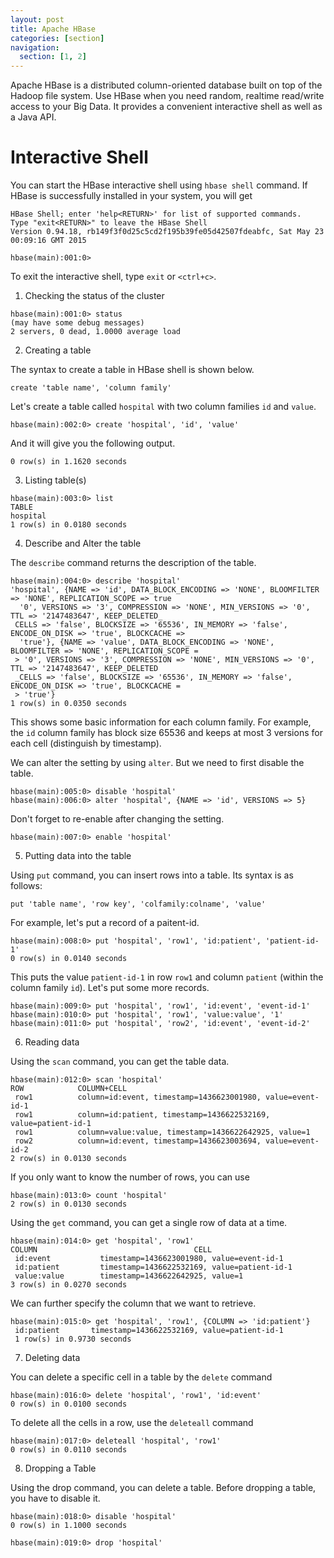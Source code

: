 ```yaml
---
layout: post
title: Apache HBase
categories: [section]
navigation:
  section: [1, 2]
---
```


Apache HBase is a distributed column-oriented database built on top of the Hadoop file system. Use HBase when you need random, realtime read/write access to your Big Data. It provides a convenient interactive shell as well as a Java API.

# Interactive Shell
You can start the HBase interactive shell using `hbase shell` command. If HBase is successfully installed in your system, you will get 
```
HBase Shell; enter 'help<RETURN>' for list of supported commands.
Type "exit<RETURN>" to leave the HBase Shell
Version 0.94.18, rb149f3f0d25c5cd2f195b39fe05d42507fdeabfc, Sat May 23 00:09:16 GMT 2015

hbase(main):001:0> 
```
To exit the interactive shell, type `exit` or `<ctrl+c>`.

1. Checking the status of the cluster
```
hbase(main):001:0> status
(may have some debug messages)
2 servers, 0 dead, 1.0000 average load
```

2. Creating a table

The syntax to create a table in HBase shell is shown below.
```
create 'table name', 'column family'
```

Let's create a table called `hospital` with two column families `id` and `value`.

```
hbase(main):002:0> create 'hospital', 'id', 'value'
```
And it will give you the following output.
```
0 row(s) in 1.1620 seconds
```

3. Listing table(s)

```
hbase(main):003:0> list
TABLE
hospital
1 row(s) in 0.0180 seconds
```

4. Describe and Alter the table

The `describe` command returns the description of the table. 

```
hbase(main):004:0> describe 'hospital'
'hospital', {NAME => 'id', DATA_BLOCK_ENCODING => 'NONE', BLOOMFILTER => 'NONE', REPLICATION_SCOPE => true                                                    
  '0', VERSIONS => '3', COMPRESSION => 'NONE', MIN_VERSIONS => '0', TTL => '2147483647', KEEP_DELETED_                                                         
 CELLS => 'false', BLOCKSIZE => '65536', IN_MEMORY => 'false', ENCODE_ON_DISK => 'true', BLOCKCACHE =>                                                         
  'true'}, {NAME => 'value', DATA_BLOCK_ENCODING => 'NONE', BLOOMFILTER => 'NONE', REPLICATION_SCOPE =                                                         
 > '0', VERSIONS => '3', COMPRESSION => 'NONE', MIN_VERSIONS => '0', TTL => '2147483647', KEEP_DELETED                                                         
 _CELLS => 'false', BLOCKSIZE => '65536', IN_MEMORY => 'false', ENCODE_ON_DISK => 'true', BLOCKCACHE =                                                         
 > 'true'}                                                                                                                                                     
1 row(s) in 0.0350 seconds
```
This shows some basic information for each column family. For example, the `id` column family has block size 65536 and keeps at most 3 versions for each cell (distinguish by timestamp).

We can alter the setting by using `alter`. But we need to first disable the table.

```
hbase(main):005:0> disable 'hospital'
hbase(main):006:0> alter 'hospital', {NAME => 'id', VERSIONS => 5}
```
Don't forget to re-enable after changing the setting.

```
hbase(main):007:0> enable 'hospital'

```

5. Putting data into the table

Using `put` command, you can insert rows into a table. Its syntax is as follows:
```
put 'table name', 'row key', 'colfamily:colname', 'value'
```
For example, let's put a record of a paitent-id.

```
hbase(main):008:0> put 'hospital', 'row1', 'id:patient', 'patient-id-1'
0 row(s) in 0.0140 seconds
```
This puts the value `patient-id-1` in row `row1` and column `patient` (within the column family `id`).
Let's put some more records.
```
hbase(main):009:0> put 'hospital', 'row1', 'id:event', 'event-id-1'
hbase(main):010:0> put 'hospital', 'row1', 'value:value', '1'
hbase(main):011:0> put 'hospital', 'row2', 'id:event', 'event-id-2'
```

6. Reading data 

Using the `scan` command, you can get the table data.

```
hbase(main):012:0> scan 'hospital'
ROW            COLUMN+CELL
 row1          column=id:event, timestamp=1436623001980, value=event-id-1
 row1          column=id:patient, timestamp=1436622532169, value=patient-id-1
 row1          column=value:value, timestamp=1436622642925, value=1
 row2          column=id:event, timestamp=1436623003694, value=event-id-2
2 row(s) in 0.0130 seconds
```

If you only want to know the number of rows, you can use

```
hbase(main):013:0> count 'hospital'
2 row(s) in 0.0130 seconds
```

Using the `get` command, you can get a single row of data at a time.

```
hbase(main):014:0> get 'hospital', 'row1' 
COLUMN                                   CELL
 id:event           timestamp=1436623001980, value=event-id-1
 id:patient         timestamp=1436622532169, value=patient-id-1
 value:value        timestamp=1436622642925, value=1
3 row(s) in 0.0270 seconds
```

We can further specify the column that we want to retrieve.

```
hbase(main):015:0> get 'hospital', 'row1', {COLUMN => 'id:patient'}
 id:patient       timestamp=1436622532169, value=patient-id-1
 1 row(s) in 0.9730 seconds
```

7. Deleting data

You can delete a specific cell in a table by the `delete` command

```
hbase(main):016:0> delete 'hospital', 'row1', 'id:event'
0 row(s) in 0.0100 seconds
```

To delete all the cells in a row, use the `deleteall` command

```
hbase(main):017:0> deleteall 'hospital', 'row1'
0 row(s) in 0.0110 seconds   
```

8. Dropping a Table

Using the drop command, you can delete a table. Before dropping a table, you have to disable it.

```
hbase(main):018:0> disable 'hospital'
0 row(s) in 1.1000 seconds

hbase(main):019:0> drop 'hospital'
```
